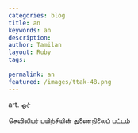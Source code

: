 ```yaml
---
categories: blog
title: an
keywords: an
description: 
author: Tamilan
layout: Ruby
tags: 
 
permalink: an
featured: /images/ttak-48.png
---
```

  
art. ஓர்  
  
செவிலியர் பயிற்சியின் துணைநிலைப் பட்டம்